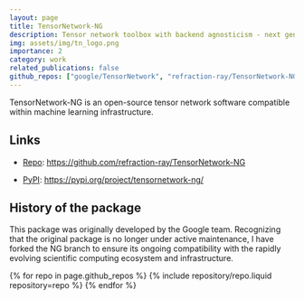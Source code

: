 ```yaml
---
layout: page
title: TensorNetwork-NG
description: Tensor network toolbox with backend agnosticism - next generation
img: assets/img/tn_logo.png
importance: 2
category: work
related_publications: false
github_repos: ["google/TensorNetwork", "refraction-ray/TensorNetwork-NG"]
---
```


TensorNetwork-NG is an open-source tensor network software compatible within machine learning infrastructure.

## Links

- <a href="https://github.com/refraction-ray/TensorNetwork-NG" target="_blank"><i class="fab fa-github"></i> Repo</a>: https://github.com/refraction-ray/TensorNetwork-NG

- <a href="https://pypi.org/project/tensornetwork-ng/" target="_blank"><i class="fab fa-python"></i> PyPI</a>: https://pypi.org/project/tensornetwork-ng/

## History of the package

This package was originally developed by the Google team. Recognizing that the original package is no longer under active maintenance, I have forked the NG branch to ensure its ongoing compatibility with the rapidly evolving scientific computing ecosystem and infrastructure.

<div class="repositories d-flex flex-wrap flex-md-row flex-column justify-content-between align-items-center">
  {% for repo in page.github_repos %}
    {% include repository/repo.liquid repository=repo %}
  {% endfor %}
</div>
